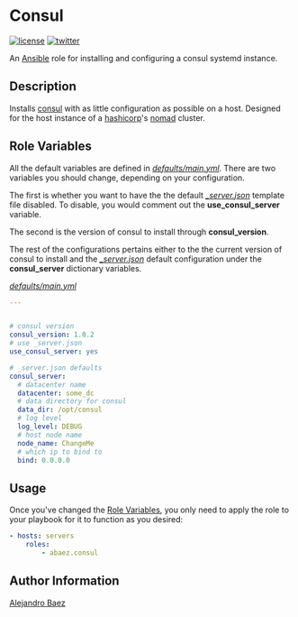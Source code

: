 Consul
=========
[![license][2i]][2p]
[![twitter][3i]][3p]

An [Ansible][4] role for installing and configuring a consul systemd instance.

Description
-----------

Installs [consul] with as little configuration as possible on a host. Designed for the host instance of a [hashicorp]'s [nomad] cluster.

<a name="Variables"></a> Role Variables
--------------

All the default variables are defined in [*defaults/main.yml*][2]. There are two variables you should change, depending on your configuration.

The first is whether you want to have the the default [*_server.json*][3] template file disabled. To disable, you would comment out the **use_consul_server** variable.

The second is the version of consul to install through **consul_version**. 

The rest of the configurations pertains either to the the current version of consul to install and the [*_server.json*][3] default configuration under the **consul_server** dictionary variables.

[*defaults/main.yml*][2]
``` yaml
---


# consul version
consul_version: 1.0.2
# use _server.json
use_consul_server: yes

# _server.json defaults
consul_server:
  # datacenter name
  datacenter: some_dc
  # data directory for consul
  data_dir: /opt/consul
  # log level
  log_level: DEBUG
  # host node name
  node_name: ChangeMe
  # which ip to bind to
  bind: 0.0.0.0
```

Usage
-----

Once you've changed the [Role Variables](#Variables), you only need to apply the role to your playbook for it to function as you desired:

``` yaml
- hosts: servers
    roles:
        - abaez.consul
```

Author Information
------------------

[Alejandro Baez][1]

[hashicorp]: https://www.hashicorp.com/
[nomad]: https://www.hashicorp.com/products/nomad/
[consul]: https://www.hashicorp.com/products/consul/

[1]: https://keybase.io/baez
[2]: ./defaults/main.yml
[3]: ./templates/_server.json.j2
[4]: https://ansible.com

[2i]: https://img.shields.io/badge/license-BSD_2-green.svg
[2p]: ./LICENSE
[3i]: https://img.shields.io/badge/twitter-a_baez-blue.svg
[3p]: https://twitter.com/a_baez

